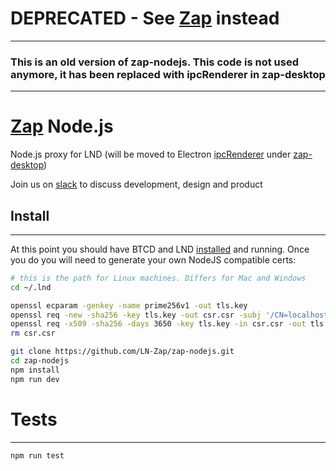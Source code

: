 # DEPRECATED - See [Zap](https://github.com/LN-Zap/zap-desktop) instead

---


### This is an old version of zap-nodejs. This code is not used anymore, it has been replaced with ipcRenderer in zap-desktop


---

[Zap](https://zap.jackmallers.com) Node.js
==================================

Node.js proxy for LND (will be moved to Electron [ipcRenderer](https://electron.atom.io/docs/api/ipc-renderer/) under [zap-desktop](https://github.com/LN-Zap/zap-desktop))

Join us on [slack](https://join.slack.com/t/zaphq/shared_invite/MjI2MTY4NTcwMDUyLTE1MDI2OTA0ODAtNTRjMTY4YTNjNA) to discuss development, design and product


## Install
---------------
At this point you should have BTCD and LND [installed](https://github.com/lightningnetwork/lnd/blob/master/docs/INSTALL.md) and running. Once you do you will need to generate your own NodeJS compatible certs:

```sh
# this is the path for Linux machines. Differs for Mac and Windows
cd ~/.lnd

openssl ecparam -genkey -name prime256v1 -out tls.key
openssl req -new -sha256 -key tls.key -out csr.csr -subj '/CN=localhost/O=lnd'
openssl req -x509 -sha256 -days 3650 -key tls.key -in csr.csr -out tls.cert
rm csr.csr
```

```sh
git clone https://github.com/LN-Zap/zap-nodejs.git
cd zap-nodejs
npm install
npm run dev
```

# Tests
----------------
```sh
npm run test
```